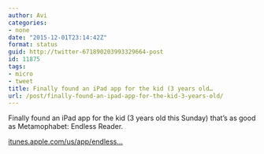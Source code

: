 ```yaml
---
author: Avi
categories:
- none
date: "2015-12-01T23:14:42Z"
format: status
guid: http://twitter-671890203993329664-post
id: 11875
tags:
- micro
- tweet
title: Finally found an iPad app for the kid (3 years old…
url: /post/finally-found-an-ipad-app-for-the-kid-3-years-old/
---
```

Finally found an iPad app for the kid (3 years old this Sunday) that’s as good as Metamophabet: Endless Reader.

[itunes.apple.com/us/app/endless…](https://itunes.apple.com/us/app/endless-reader/id722910739)